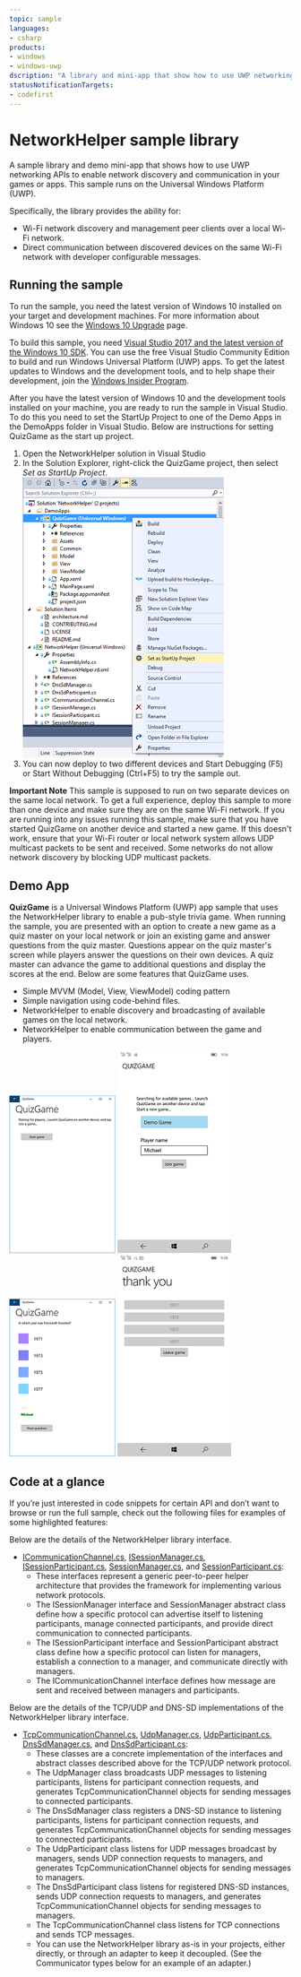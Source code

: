 ```yaml
---
topic: sample
languages:
- csharp
products:
- windows
- windows-uwp
dscription: "A library and mini-app that show how to use UWP networking APIs to enable network discovery and communication in your games or apps."
statusNotificationTargets:
- codefirst
---
```


<!---
  category: NetworkingAndWebServices Data
-->

# NetworkHelper sample library

A sample library and demo mini-app that shows how to use UWP networking APIs to enable network discovery and communication in your games or apps. 
This sample runs on the Universal Windows Platform (UWP). 

Specifically, the library provides the ability for:

- Wi-Fi network discovery and management peer clients over a local Wi-Fi network.
- Direct communication between discovered devices on the same Wi-Fi network with developer configurable messages.

## Running the sample

To run the sample, you need the latest version of Windows 10 installed on your target and development machines. For more information about Windows 10 see the [Windows 10 Upgrade](https://go.microsoft.com/fwlink/p/?LinkId=619312) page.

To build this sample, you need [Visual Studio 2017 and the latest version of the Windows 10 SDK](http://go.microsoft.com/fwlink/?LinkID=280676). You can use the free Visual Studio Community Edition to build and run Windows Universal Platform (UWP) apps. To get the latest updates to Windows and the development tools, and to help shape their development, join 
the [Windows Insider Program](https://insider.windows.com).

After you have the latest version of Windows 10 and the development tools installed on your machine, you are ready to run the sample in Visual Studio. To do this you need to set the StartUp Project to one of the Demo Apps in the DemoApps folder in Visual Studio. Below are instructions for setting QuizGame as the start up project.

1. Open the NetworkHelper solution in Visual Studio
2. In the Solution Explorer, right-click the QuizGame project, then select *Set as StartUp Project*.
![StartUp Project Screenshot](Screenshots/StartUpProject_scaled.png)
3. You can now deploy to two different devices and Start Debugging (F5) or Start Without Debugging (Ctrl+F5) to try the sample out.

**Important Note** This sample is supposed to run on two separate devices on the same local network. To get a full experience, deploy this sample to more than one device and make sure they are on the same Wi-Fi network. If you are running into any issues running this sample, make sure that you have started QuizGame on another device and started a new game. If this doesn't work, ensure that your Wi-Fi router or local network system allows UDP multicast packets to be sent and received. Some networks do not allow network discovery by blocking UDP multicast packets.

## Demo App

**QuizGame** is a Universal Windows Platform (UWP) app sample that uses the NetworkHelper library to enable a pub-style trivia game. When running the sample, you are presented with an option to create a new game as a quiz master on your local network or join an existing game and answer questions from the quiz master. Questions appear on the quiz master's screen while players answer the questions on their own devices. A quiz master can advance the game to additional questions and display the scores at the end. Below are some features that QuizGame uses.
- Simple MVVM (Model, View, ViewModel) coding pattern
- Simple navigation using code-behind files.
- NetworkHelper to enable discovery and broadcasting of available games on the local network.
- NetworkHelper to enable communication between the game and players.

![QuizGame game created now waiting for players screenshot](Screenshots/QuizGame_CreateGame_Lobby_scaled.png)
![QuizGame found a game to join screenshot](Screenshots/QuizGame_JoinGame_scaled.png)
![QuizGame game is in progress screenshot](Screenshots/QuizGame_GameInProgress_scaled.png)
![QuizGame question has been answered screenshot](Screenshots/QuizGame_QuestionAnswered_scaled.png)

## Code at a glance

If you’re just interested in code snippets for certain API and don’t want to browse or run the full sample, check out the following files for examples of some highlighted features:

Below are the details of the NetworkHelper library interface.
* [ICommunicationChannel.cs](NetworkHelper/ICommunicationChannel.cs#L33), [ISessionManager.cs](NetworkHelper/ISessionManager.cs#L33), [ISessionParticipant.cs](NetworkHelper/ISessionParticipant.cs#L33), [SessionManager.cs](NetworkHelper/SessionManager.cs#L33), and [SessionParticipant.cs](NetworkHelper/SessionParticipant.cs#L33):
    - These interfaces represent a generic peer-to-peer helper architecture that provides the framework for implementing various network protocols.
    - The ISessionManager interface and SessionManager abstract class define how a specific protocol can advertise itself to listening participants, manage connected participants, and provide direct communication to connected participants.
    - The ISessionParticipant interface and SessionParticipant abstract class define how a specific protocol can listen for managers, establish a connection to a manager, and communicate directly with managers.
    - The ICommunicationChannel interface defines how message are sent and received between managers and participants.

Below are the details of the TCP/UDP and DNS-SD implementations of the NetworkHelper library interface.
* [TcpCommunicationChannel.cs](NetworkHelper/TcpCommunicationChannel.cs#L35), [UdpManager.cs](NetworkHelper/UdpManager.cs#L37),  [UdpParticipant.cs](NetworkHelper/UdpParticipant.cs#L37), [DnsSdManager.cs](NetworkHelper/DnssdManager.cs#L36), and [DnsSdParticipant.cs](NetworkHelper/DnssdParticipant.cs#L35):
    - These classes are a concrete implementation of the interfaces and abstract classes described above for the TCP/UDP network protocol.
    - The UdpManager class broadcasts UDP messages to listening participants, listens for participant connection requests, and generates TcpCommunicationChannel objects for sending messages to connected participants.
    - The DnsSdManager class registers a DNS-SD instance to listening participants, listens for participant connection requests, and generates TcpCommunicationChannel objects for sending messages to connected participants.
    - The UdpParticipant class listens for UDP messages broadcast by managers, sends UDP connection requests to managers, and generates TcpCommunicationChannel objects for sending messages to managers.
    - The DnsSdParticipant class listens for registered DNS-SD instances, sends UDP connection requests to managers, and generates TcpCommunicationChannel objects for sending messages to managers.
    - The TcpCommunicationChannel class listens for TCP connections and sends TCP messages.
    - You can use the NetworkHelper library as-is in your projects, either directly, or through an adapter to keep it decoupled. (See the Communicator types below for an example of an adapter.)
